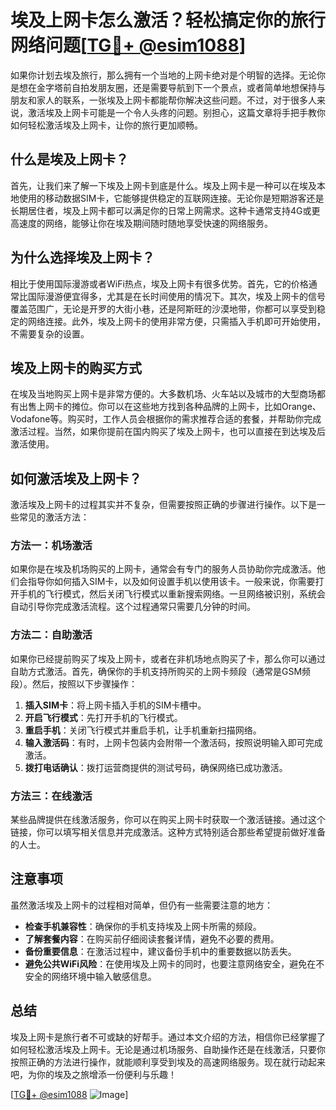 # 埃及上网卡怎么激活？轻松搞定你的旅行网络问题[[TG💪+ @esim1088](https://t.me/s/esim1088)]

如果你计划去埃及旅行，那么拥有一个当地的上网卡绝对是个明智的选择。无论你是想在金字塔前自拍发朋友圈，还是需要导航到下一个景点，或者简单地想保持与朋友和家人的联系，一张埃及上网卡都能帮你解决这些问题。不过，对于很多人来说，激活埃及上网卡可能是一个令人头疼的问题。别担心，这篇文章将手把手教你如何轻松激活埃及上网卡，让你的旅行更加顺畅。

## 什么是埃及上网卡？

首先，让我们来了解一下埃及上网卡到底是什么。埃及上网卡是一种可以在埃及本地使用的移动数据SIM卡，它能够提供稳定的互联网连接。无论你是短期游客还是长期居住者，埃及上网卡都可以满足你的日常上网需求。这种卡通常支持4G或更高速度的网络，能够让你在埃及期间随时随地享受快速的网络服务。

## 为什么选择埃及上网卡？

相比于使用国际漫游或者WiFi热点，埃及上网卡有很多优势。首先，它的价格通常比国际漫游便宜得多，尤其是在长时间使用的情况下。其次，埃及上网卡的信号覆盖范围广，无论是开罗的大街小巷，还是阿斯旺的沙漠地带，你都可以享受到稳定的网络连接。此外，埃及上网卡的使用非常方便，只需插入手机即可开始使用，不需要复杂的设置。

## 埃及上网卡的购买方式

在埃及当地购买上网卡是非常方便的。大多数机场、火车站以及城市的大型商场都有出售上网卡的摊位。你可以在这些地方找到各种品牌的上网卡，比如Orange、Vodafone等。购买时，工作人员会根据你的需求推荐合适的套餐，并帮助你完成激活过程。当然，如果你提前在国内购买了埃及上网卡，也可以直接在到达埃及后激活使用。

## 如何激活埃及上网卡？

激活埃及上网卡的过程其实并不复杂，但需要按照正确的步骤进行操作。以下是一些常见的激活方法：

### 方法一：机场激活

如果你是在埃及机场购买的上网卡，通常会有专门的服务人员协助你完成激活。他们会指导你如何插入SIM卡，以及如何设置手机以使用该卡。一般来说，你需要打开手机的飞行模式，然后关闭飞行模式以重新搜索网络。一旦网络被识别，系统会自动引导你完成激活流程。这个过程通常只需要几分钟的时间。

### 方法二：自助激活

如果你已经提前购买了埃及上网卡，或者在非机场地点购买了卡，那么你可以通过自助方式激活。首先，确保你的手机支持所购买的上网卡频段（通常是GSM频段）。然后，按照以下步骤操作：

1. **插入SIM卡**：将上网卡插入手机的SIM卡槽中。
2. **开启飞行模式**：先打开手机的飞行模式。
3. **重启手机**：关闭飞行模式并重启手机，让手机重新扫描网络。
4. **输入激活码**：有时，上网卡包装内会附带一个激活码，按照说明输入即可完成激活。
5. **拨打电话确认**：拨打运营商提供的测试号码，确保网络已成功激活。

### 方法三：在线激活

某些品牌提供在线激活服务，你可以在购买上网卡时获取一个激活链接。通过这个链接，你可以填写相关信息并完成激活。这种方式特别适合那些希望提前做好准备的人士。

## 注意事项

虽然激活埃及上网卡的过程相对简单，但仍有一些需要注意的地方：

- **检查手机兼容性**：确保你的手机支持埃及上网卡所需的频段。
- **了解套餐内容**：在购买前仔细阅读套餐详情，避免不必要的费用。
- **备份重要信息**：在激活过程中，建议备份手机中的重要数据以防丢失。
- **避免公共WiFi风险**：在使用埃及上网卡的同时，也要注意网络安全，避免在不安全的网络环境中输入敏感信息。

## 总结

埃及上网卡是旅行者不可或缺的好帮手。通过本文介绍的方法，相信你已经掌握了如何轻松激活埃及上网卡。无论是通过机场服务、自助操作还是在线激活，只要你按照正确的方法进行操作，就能顺利享受到埃及的高速网络服务。现在就行动起来吧，为你的埃及之旅增添一份便利与乐趣！

[[TG💪+ @esim1088](https://t.me/s/esim1088) ![Image](https://i.postimg.cc/4NQfJmqS/Snipaste-2025-05-13-00-14-12.png)]